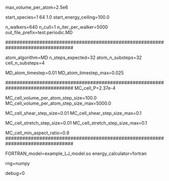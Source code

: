 max_volume_per_atom=2.5e6

start_species=1 64 1.0
start_energy_ceiling=100.0

n_walkers=640
n_cull=1
n_iter_per_walker=5000
out_file_prefix=test.periodic.MD

################################################################################

atom_algorithm=MD
n_steps_expected=32
atom_n_substeps=32
cell_n_substeps=4

MD_atom_timestep=0.01
MD_atom_timestep_max=0.025

################################################################################
MC_cell_P=2.37e-4

MC_cell_volume_per_atom_step_size=100.0
MC_cell_volume_per_atom_step_size_max=5000.0

MC_cell_shear_step_size=0.01
MC_cell_shear_step_size_max=0.1

MC_cell_stretch_step_size=0.01
MC_cell_stretch_step_size_max=0.1

MC_cell_min_aspect_ratio=0.9
################################################################################

FORTRAN_model=example_LJ_model.so
energy_calculator=fortran

rng=numpy

debug=0
